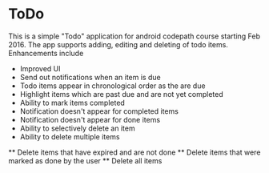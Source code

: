 # ToDo

This is a simple "Todo" application for android codepath course starting Feb 2016. The app supports adding, editing and deleting of todo items. Enhancements include

 * Improved UI
 * Send out notifications when an item is due
 * Todo items appear in chronological order as the are due
 * Highlight items which are past due and are not yet completed
 * Ability to mark items completed
 * Notification doesn't appear for completed items
 * Notification doesn't appear for done items
 * Ability to selectively delete an item
 * Ability to delete multiple items

 ** Delete items that have expired and are not done
 ** Delete items that were marked as done by the user
 ** Delete all items
